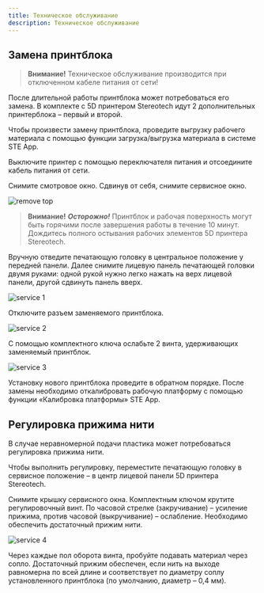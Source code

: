 ```yaml
---
title: Техническое обслуживание
description: Техническое обслуживание
---
```


## Замена принтблока

> **Внимание!**
Техническое обслуживание производится при отключенном кабеле питания от сети!

После длительной работы принтблока может потребоваться его замена. В комплекте с 5D принтером Stereotech идут 2 дополнительных принтерблока – первый и второй.

Чтобы произвести замену принтблока, проведите выгрузку рабочего материала с помощью функции загрузка/выгрузка материала в системе STE App.

Выключите принтер с помощью переключателя питания и отсоедините кабель питания от сети.

Снимите смотровое окно. Сдвинув от себя, снимите сервисное окно.

![remove top](/docs/ste320/service/remove_top.jpg)

> **Внимание!**
***Осторожно!*** Принтблок и рабочая поверхность могут быть горячими после завершения работы в течение 10 минут. Дождитесь полного остывания рабочих элементов 5D принтера Stereotech.

Вручную отведите печатающую головку в центральное положение у передней панели. Далее снимите лицевую панель печатающей головки двумя руками: одной рукой нужно легко нажать на верх лицевой панели, другой сдвинуть панель вверх.

![service 1](/docs/ste320/service/remove_cover.jpg)

Отключите разъем заменяемого принтблока.

![service 2](/docs/ste320/service/printhead_wiring.jpg)

С помощью комплектного ключа ослабьте 2 винта, удерживающих заменяемый принтблок.

![service 3](/docs/ste320/service/printblock_tighten.jpg)

Установку нового принтблока проведите в обратном порядке. После замены необходимо откалибровать рабочую платформу с помощью функции «Калибровка платформы» STE App.

## Регулировка прижима нити

В случае неравномерной подачи пластика может потребоваться регулировка прижима нити.

Чтобы выполнить регулировку, переместите печатающую головку в сервисное положение – в центр лицевой панели 5D принтера Stereotech.

Снимите крышку сервисного окна. Комплектным ключом крутите регулировочный винт. По часовой стрелке (закручивание) – усиление прижима, против часовой (выкручивание) – ослабление. Необходимо обеспечить достаточный прижим нити.

![service 4](/docs/ste320/service/extruder_tighten.jpg)

Через каждые пол оборота винта, пробуйте подавать материал через сопло. Достаточный прижим обеспечен, если нить на выходе равномерна по всей длине и соответствует по диаметру соплу установленного принтблока (по умолчанию, диаметр – 0,4 мм).
